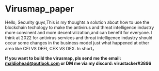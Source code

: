 # Virusmap_paper
Hello, Security guys,This is my thoughts  a solution about how to use the blockchain techology to make the antivirus  and threat intelligence 
industry more convinent and more decentralization,and can benefit  for everyone. I think at 2022 for antivirus services and  threat intelligence 
industry should occur some changes in the business model just what happened at other area like CFI VS DEFI, CEX VS DEX. In short，



**If you want to build the virusmap, pls send me the email: maldiohead@outlook.com or DM me via my discord: virustacker#3896**


